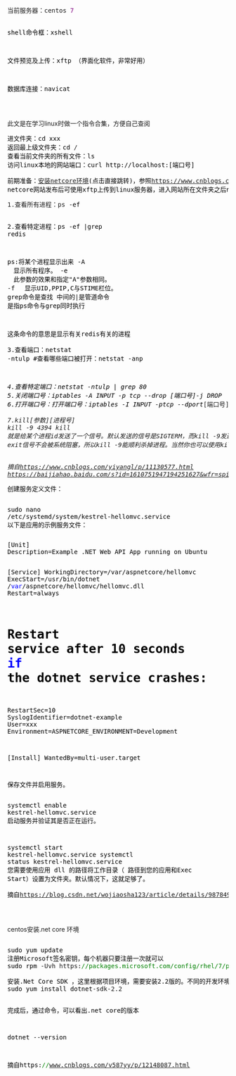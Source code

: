 <div class="cnblogs_code">
<pre>当前服务器：centos <span style="color: #800080;">7</span><span style="color: #000000;">

shell命令框：xshell

文件预览及上传：xftp （界面化软件，非常好用）

数据库连接：navicat</span></pre>
</div>
<p>&nbsp;</p>
<p>此文是在学习linux时做一个指令合集，方便自己查阅</p>
<div class="cnblogs_code">
<pre><span style="color: #000000;">进文件夹：cd xxx
返回最上级文件夹：cd </span>/<span style="color: #000000;">
查看当前文件夹的所有文件：ls<br />访问linux本地的网站端口：curl http://localhost:[端口号]<br /><br />前期准备：<a href="#netcoreinstall">安装netcore环境</a>(点击直接跳转)，参照<a href="https://www.cnblogs.com/v587yy/p/12148087.html">https://www.cnblogs.com/v587yy/p/12148087.html</a><br />netcore网站发布后可使用xftp上传到linux服务器，进入网站所在文件夹之后netcore网站可使用dotnet xxx.dll运行，运行后想要在外网访问，需要搭建<a href="https://www.cnblogs.com/wangpengzong/p/12530605.html" target="_blank">nginx</a>(点击直接跳转)</span></pre>
</div>
<div class="cnblogs_code">
<pre>1.查看所有进程：ps -<span style="color: #000000;">ef


</span>2.查看特定进程：ps -ef |<span style="color: #000000;">grep redis

ps:将某个进程显示出来
</span>-<span style="color: #000000;">A 　显示所有程序。 
</span>-e 　此参数的效果和指定"A"<span style="color: #000000;">参数相同。
</span>-<span style="color: #000000;">f 　显示UID,PPIP,C与STIME栏位。 
grep命令是查找
中间的</span>|<span style="color: #000000;">是管道命令 是指ps命令与grep同时执行

这条命令的意思是显示有关redis有关的进程<br /><br />3.查看端口：netstat -ntulp  #查看哪些端口被打开</span>：<span>netstat -anp</span></pre>
<pre><em><span style="color: #000000;"><br />4.查看特定端口：netstat -ntulp | grep 80<br />5.关闭端口号：iptables -A INPUT -p tcp --drop [端口号]-j DROP<br />6.打开端口号：打开端口号：iptables -I INPUT -ptcp --dport</span></em>[端口号]<em id="__mceDel"><em id="__mceDel"><span>-j ACCEPT <br /><br /></span><span>7.kill[参数][进程号] <br />kill </span>-9 4394<span> kill<br />就是给某个进程id发送了一个信号。默认发送的信号是SIGTERM，而kill </span>-9发送的信号是SIGKILL，即exit。<br />exit信号不会被系统阻塞，所以kill -9能顺利杀掉进程。当然你也可以使用kill发送其他信号给进程。</em></em></pre>
<pre><em id="__mceDel"><em id="__mceDel"><br />摘自<a href="https://www.cnblogs.com/yiyangl/p/11130577.html">https://www.cnblogs.com/yiyangl/p/11130577.html<br /></a><a href="https://baijiahao.baidu.com/s?id=1610751947194251627&amp;wfr=spider&amp;for=pc">https://baijiahao.baidu.com/s?id=1610751947194251627&amp;wfr=spider&amp;for=pc</a><a href="https://www.cnblogs.com/yiyangl/p/11130577.html"><br /></a></em></em></pre>
</div>
<div class="cnblogs_code">
<pre><span style="color: #000000;">创建服务定义文件：

sudo nano </span>/etc/systemd/system/kestrel-<span style="color: #000000;">hellomvc.service
以下是应用的示例服务文件：</span></pre>
<div class="cnblogs_code">
<pre><span style="color: #000000;">[Unit]
Description</span>=<span style="color: #000000;">Example .NET Web API App running on Ubuntu
 
[Service]
WorkingDirectory</span>=/var/aspnetcore/hellomvc
ExecStart=/usr/bin/dotnet /<span style="color: #0000ff;">var</span>/aspnetcore/hellomvc/hellomvc.dll
Restart=<span style="color: #000000;">always
# Restart service after </span>10 seconds <span style="color: #0000ff;">if</span><span style="color: #000000;"> the dotnet service crashes:
RestartSec</span>=10<span style="color: #000000;">
SyslogIdentifier</span>=dotnet-<span style="color: #000000;">example
User</span>=<span style="color: #000000;">xxx
Environment</span>=ASPNETCORE_ENVIRONMENT=<span style="color: #000000;">Development
 
[Install]
WantedBy</span>=multi-user.target</pre>
</div>
<pre></pre>
<pre><span style="color: #000000;">保存文件并启用服务。

systemctl enable kestrel</span>-<span style="color: #000000;">hellomvc.service
启动服务并验证其是否正在运行。

systemctl start kestrel</span>-<span style="color: #000000;">hellomvc.service
systemctl status kestrel</span>-<span style="color: #000000;">hellomvc.service
您需要使用应用 dll 的路径将工作目录（ 路径到您的应用和Exec Start）设置为文件夹。默认情况下，这就足够了。<br /><br />摘自<a href="https://blog.csdn.net/wojiaosha123/article/details/98784936">https://blog.csdn.net/wojiaosha123/article/details/98784936</a></span></pre>
</div>
<p>&nbsp;</p>
<div class="cnblogs_code">
<div id="netcoreinstall">centos安装.net core 环境</div>
<pre><span style="color: #000000;">
sudo yum update
注册Microsoft签名密钥，每个机器只要注册一次就可以
sudo rpm </span>-Uvh https:<span style="color: #008000;">//</span><span style="color: #008000;">packages.microsoft.com/config/rhel/7/packages-microsoft-prod.rpm</span>
<span style="color: #000000;">
安装.Net Core SDK ，这里根据项目环境，需要安装2.2版的。不同的开发环境选择对应的运行时版本
sudo yum install dotnet</span>-sdk-2.2<span style="color: #000000;">

完成后，通过命令，可以看出.net core的版本

dotnet </span>--<span style="color: #000000;">version

摘自https:</span><span style="color: #008000;">//</span><span style="color: #008000;">www.cnblogs.com/v587yy/p/12148087.html</span></pre>
</div>
